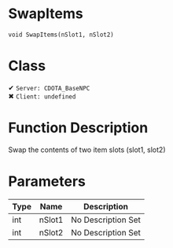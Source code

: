 # SwapItems
```
void SwapItems(nSlot1, nSlot2)
```
# Class
✔ `Server: CDOTA_BaseNPC`  
✖ `Client: undefined`  

# Function Description
Swap the contents of two item slots (slot1, slot2)
# Parameters
Type|Name|Description
--|--|--
int|nSlot1|No Description Set
int|nSlot2|No Description Set
